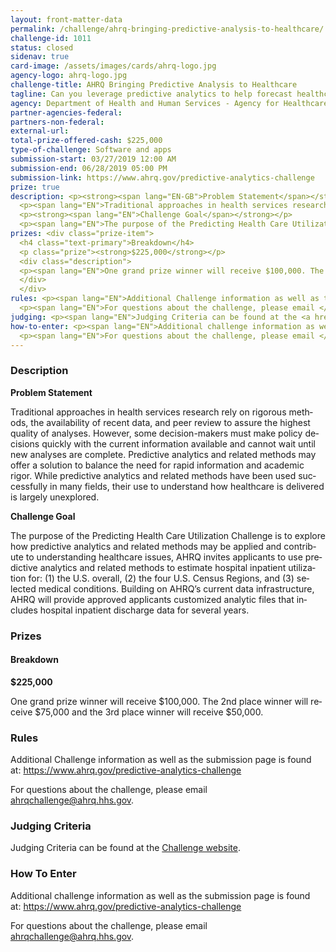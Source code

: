 ```yaml
---
layout: front-matter-data
permalink: /challenge/ahrq-bringing-predictive-analysis-to-healthcare/
challenge-id: 1011
status: closed
sidenav: true
card-image: /assets/images/cards/ahrq-logo.jpg
agency-logo: ahrq-logo.jpg
challenge-title: AHRQ Bringing Predictive Analysis to Healthcare
tagline: Can you leverage predictive analytics to help forecast healthcare utilization data?
agency: Department of Health and Human Services - Agency for Healthcare Research and Quality
partner-agencies-federal: 
partners-non-federal: 
external-url: 
total-prize-offered-cash: $225,000
type-of-challenge: Software and apps
submission-start: 03/27/2019 12:00 AM
submission-end: 06/28/2019 05:00 PM
submission-link: https://www.ahrq.gov/predictive-analytics-challenge
prize: true
description: <p><strong><span lang="EN-GB">Problem Statement</span></strong></p>
  <p><span lang="EN">Traditional approaches in health services research rely on rigorous methods, the availability of recent data, and peer review to assure the highest quality of analyses. However, some decision-makers must make policy decisions quickly with the current information available and cannot wait until new analyses are complete. Predictive analytics and related methods may offer a solution to balance the need for rapid information and academic rigor. While predictive analytics and related methods have been used successfully in many fields, their use to understand how healthcare is delivered is largely unexplored.</span></p>
  <p><strong><span lang="EN">Challenge Goal</span></strong></p>
  <p><span lang="EN">The purpose of the Predicting Health Care Utilization Challenge is to explore how predictive analytics and related methods may be applied and contribute to understanding healthcare issues, AHRQ invites applicants to use predictive analytics and related methods to estimate hospital inpatient utilization for:&nbsp; (1) the U.S. overall, (2) the four U.S. Census Regions, and (3) selected medical conditions. Building on AHRQ&rsquo;s current data infrastructure, AHRQ will provide approved applicants customized analytic files that includes hospital inpatient discharge data for several years.</span></p></div>
prizes: <div class="prize-item">
  <h4 class="text-primary">Breakdown</h4>
  <p class="prize"><strong>$225,000</strong></p>
  <div class="description">
  <p><span lang="EN">One grand prize winner will receive $100,000. The 2nd place winner will receive $75,000 and the 3rd place winner will receive $50,000.</span></p>
  </div>
  </div>
rules: <p><span lang="EN">Additional Challenge information as well as the submission page is found at:&nbsp;<a href="https://www.ahrq.gov/predictive-analytics-challenge" target="_blank" rel="noopener">https://www.ahrq.gov/predictive-analytics-challenge</a></span></p>
  <p><span lang="EN">For questions about the challenge, please email </span><span lang="EN"><a href="mailto:ahrqchallenge@ahrq.hhs.gov" target="_blank" rel="noopener">ahrqchallenge@ahrq.hhs.gov</a></span><span lang="EN">.</span></p>
judging: <p><span lang="EN">Judging Criteria can be found at the <a href="https://www.ahrq.gov/predictive-analytics-challenge" target="_blank" rel="noopener">Challenge website</a>.</span></p>
how-to-enter: <p><span lang="EN">Additional challenge information as well as the submission page is found at:&nbsp;<a href="https://www.ahrq.gov/predictive-analytics-challenge" target="_blank" rel="noopener">https://www.ahrq.gov/predictive-analytics-challenge</a></span></p>
  <p><span lang="EN">For questions about the challenge, please email </span><span lang="EN"><a href="mailto:ahrqchallenge@ahrq.hhs.gov" target="_blank" rel="noopener">ahrqchallenge@ahrq.hhs.gov</a></span><span lang="EN">.</span></p>
---
```




<!-- Description start -->
### Description

<div class="description">
<p><strong><span lang="EN-GB">Problem Statement</span></strong></p>
<p><span lang="EN">Traditional approaches in health services research rely on rigorous methods, the availability of recent data, and peer review to assure the highest quality of analyses. However, some decision-makers must make policy decisions quickly with the current information available and cannot wait until new analyses are complete. Predictive analytics and related methods may offer a solution to balance the need for rapid information and academic rigor. While predictive analytics and related methods have been used successfully in many fields, their use to understand how healthcare is delivered is largely unexplored.</span></p>
<p><strong><span lang="EN">Challenge Goal</span></strong></p>
<p><span lang="EN">The purpose of the Predicting Health Care Utilization Challenge is to explore how predictive analytics and related methods may be applied and contribute to understanding healthcare issues, AHRQ invites applicants to use predictive analytics and related methods to estimate hospital inpatient utilization for: (1) the U.S. overall, (2) the four U.S. Census Regions, and (3) selected medical conditions. Building on AHRQ&rsquo;s current data infrastructure, AHRQ will provide approved applicants customized analytic files that includes hospital inpatient discharge data for several years.</span></p></div>


<!-- Prizes start -->
### Prizes

<div class="prize-item">
<h4 class="text-primary">Breakdown</h4>
<p class="prize"><strong>$225,000</strong></p>
<div class="description">
<p><span lang="EN">One grand prize winner will receive $100,000. The 2nd place winner will receive $75,000 and the 3rd place winner will receive $50,000.</span></p>
</div>
</div>


<!-- Rules start -->
### Rules 

<p><span lang="EN">Additional Challenge information as well as the submission page is found at:&nbsp;<a href="https://www.ahrq.gov/predictive-analytics-challenge" target="_blank" rel="noopener">https://www.ahrq.gov/predictive-analytics-challenge</a></span></p>
<p><span lang="EN">For questions about the challenge, please email </span><span lang="EN"><a href="mailto:ahrqchallenge@ahrq.hhs.gov" target="_blank" rel="noopener">ahrqchallenge@ahrq.hhs.gov</a></span><span lang="EN">.</span></p>

<!-- Judging start -->
### Judging Criteria

  <p><span lang="EN">Judging Criteria can be found at the <a href="https://www.ahrq.gov/predictive-analytics-challenge" target="_blank" rel="noopener">Challenge website</a>.</span></p>

<!--  How To Enter start -->
### How To Enter

<p><span lang="EN">Additional challenge information as well as the submission page is found at:&nbsp;<a href="https://www.ahrq.gov/predictive-analytics-challenge" target="_blank" rel="noopener">https://www.ahrq.gov/predictive-analytics-challenge</a></span></p>
<p><span lang="EN">For questions about the challenge, please email </span><span lang="EN"><a href="mailto:ahrqchallenge@ahrq.hhs.gov" target="_blank" rel="noopener">ahrqchallenge@ahrq.hhs.gov</a></span><span lang="EN">.</span></p>
